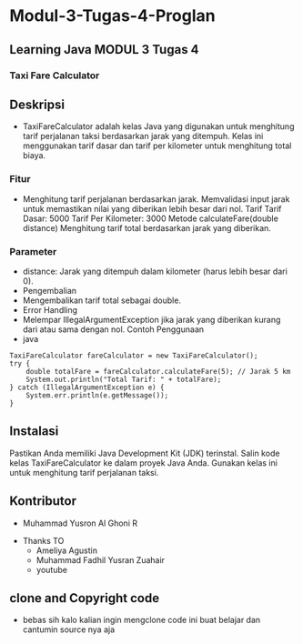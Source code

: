 # Modul-3-Tugas-4-Proglan
## Learning Java MODUL 3 Tugas 4
### Taxi Fare Calculator
## Deskripsi
* TaxiFareCalculator adalah kelas Java yang digunakan untuk menghitung tarif perjalanan taksi berdasarkan jarak yang ditempuh. Kelas ini menggunakan tarif dasar dan tarif per kilometer untuk menghitung total biaya.

### Fitur
* Menghitung tarif perjalanan berdasarkan jarak.
Memvalidasi input jarak untuk memastikan nilai yang diberikan lebih besar dari nol.
Tarif
Tarif Dasar: 5000
Tarif Per Kilometer: 3000
Metode
calculateFare(double distance)
Menghitung tarif total berdasarkan jarak yang diberikan.

### Parameter
* distance: Jarak yang ditempuh dalam kilometer (harus lebih besar dari 0).
* Pengembalian
* Mengembalikan tarif total sebagai double.
* Error Handling
* Melempar IllegalArgumentException jika jarak yang diberikan kurang dari atau sama dengan nol.
Contoh Penggunaan
* java

```
TaxiFareCalculator fareCalculator = new TaxiFareCalculator();
try {
    double totalFare = fareCalculator.calculateFare(5); // Jarak 5 km
    System.out.println("Total Tarif: " + totalFare);
} catch (IllegalArgumentException e) {
    System.err.println(e.getMessage());
}
```
## Instalasi
Pastikan Anda memiliki Java Development Kit (JDK) terinstal.
Salin kode kelas TaxiFareCalculator ke dalam proyek Java Anda.
Gunakan kelas ini untuk menghitung tarif perjalanan taksi.

## Kontributor
- Muhammad Yusron Al Ghoni R
* Thanks TO
  - Ameliya Agustin 
  - Muhammad Fadhil Yusran Zuahair
  - youtube

## clone and Copyright code
* bebas sih kalo kalian ingin mengclone code ini buat belajar dan cantumin source nya aja 
